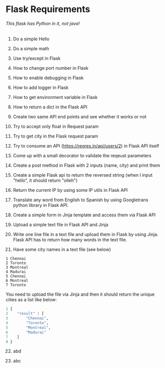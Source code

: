 
# Flask Requirements
###### This flask has Python in it, not java!


1. Do a simple Hello

2. Do a simple math

3. Use try/except in Flask

4. How to change port number in Flask

5. How to enable debugging in Flask

6. How to add logger in Flask

7. How to get environment variable in Flask

8. How to return a dict in the Flask API

9. Create two same API end points and see whether it works or not

10. Try to accept only float in Request param

11. Try to get city in the Flask request param

12. Try to consume an API (<https://reqres.in/api/users/2>) in Flask API itself

13. Come up with a small decorator to validate the reqeust parameters

14. Create a post method in Flask with 2 inputs (name, city) and print them

15. Create a simple Flask api to return the reversed string (when I input "hello", it should return "olleh")

16. Return the current IP by using some IP utils in Flask API

17. Translate any word from English to Spanish by using Googletrans python library in Flask API.

18. Create a simple form in Jinja template and access them via Flask API

19. Upload a simple text file in Flask API and Jinja

20. Write one line file in a text file and upload them in Flask by using Jinja. Flask API has to return how many words in the text file.

21. Have some city names in a text file (see below)
    

```
1 Chennai
2 Toronto
3 Montreal
4 Madurai
5 Chennai
6 Montreal
7 Toronto
```
You need to upload the file via Jinja and then it should return the unique cities as a list like below:
```python
1 {
2    "result" : [
3        "Chennai",
4        "Toronto",
5        "Montreal",
6        "Madurai"
7    ]
8 }
```
22. abd

23. abc

    

